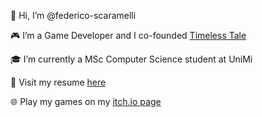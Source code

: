👋 Hi, I’m @federico-scaramelli

🎮 I’m a Game Developer and I co-founded [Timeless Tale](https://www.timeless-tale.com/)

🎓 I’m currently a MSc Computer Science student at UniMi

📝 Visit my resume [here](https://drive.google.com/file/d/14SZ6KWLnfM3oGyZTUR8Jvmg2WSkJTOsQ/view?usp=sharing)

🌐 Play my games on my [itch.io page](https://federicoscaramelli.itch.io/)

<!---
federico-scaramelli/federico-scaramelli is a ✨ special ✨ repository because its `README.md` (this file) appears on your GitHub profile.
You can click the Preview link to take a look at your changes.
--->
